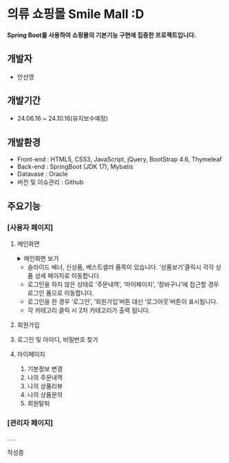 # 의류 쇼핑몰 Smile Mall :D
#### Spring Boot를 사용하여 쇼핑몰의 기본기능 구현에 집중한 프로젝트입니다.


## 개발자  
- 안선영 


## 개발기간
- 24.06.16 ~ 24.10.16(유지보수예정)

## 개발환경
- Front-end : HTML5, CSS3, JavaScript, jQuery, BootStrap 4.6, Thymeleaf
- Back-end : SpringBoot (JDK 17), Mybatis
- Datavase : Oracle
- 버전 및 이슈관리 : Github


## 주요기능
### [사용자 페이지]
1. 메인화면
    <details>
      <summary>메인화면 보기</summary>
    <p>
      <img src="https://github.com/user-attachments/assets/82dcfe79-6ee3-470d-8289-c48433373935">
    </p>
    </details>
    
    - 슬라이드 배너, 신상품, 베스트셀러 품목이 있습니다. ‘상품보기’클릭시 각각 상품 상세 페이지로 이동합니다.
    - 로그인을 하지 않은 상태로 ‘주문내역’, ‘마이페이지’, ‘장바구니’에 접근할 경우 로그인 폼으로 이동합니다.
    - 로그인을 한 경우 ‘로그인’, ‘회원가입’버튼 대신 ‘로그아웃’버튼이 표시됩니다. 
    - 각 카테고리 클릭 시 2차 카테고리가 출력 됩니다.
  
3. 회원가입
4. 로그인 및 아이디, 비밀번호 찾기
5. 마이페이지
   1. 기본정보 변경
   2. 나의 주문내역
   3. 나의 상품리뷰
   4. 나의 상품문의
   5. 회원탈퇴

### [관리자 페이지]

.
.
.


작성중
